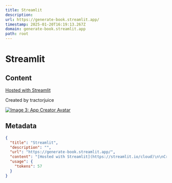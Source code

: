 ```yaml
---
title: Streamlit
description: 
url: https://generate-book.streamlit.app/
timestamp: 2025-01-20T16:19:13.267Z
domain: generate-book.streamlit.app
path: root
---
```


# Streamlit



## Content

[Hosted with Streamlit](https://streamlit.io/cloud)

Created by tractorjuice

[![Image 3: App Creator Avatar](https://avatars.githubusercontent.com/u/129532814?v=4)](https://share.streamlit.io/user/tractorjuice)

## Metadata

```json
{
  "title": "Streamlit",
  "description": "",
  "url": "https://generate-book.streamlit.app/",
  "content": "[Hosted with Streamlit](https://streamlit.io/cloud)\n\nCreated by tractorjuice\n\n[![Image 3: App Creator Avatar](https://avatars.githubusercontent.com/u/129532814?v=4)](https://share.streamlit.io/user/tractorjuice)",
  "usage": {
    "tokens": 57
  }
}
```
